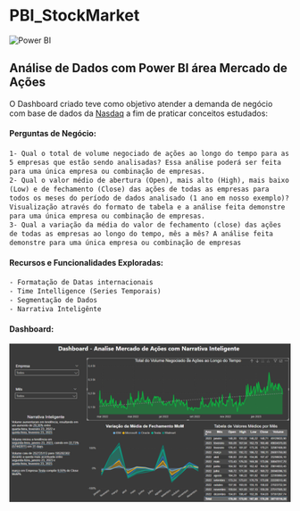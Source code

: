 # PBI_StockMarket

![Power BI](https://img.shields.io/badge/Power-BI-d6c936?style=for-the-badge&logo=power-bi&logoColor=white)

## Análise de Dados com Power BI área Mercado de Ações

O Dashboard criado teve como objetivo atender a demanda de negócio com base de dados da [Nasdaq](https://www.nasdaq.com/market-activity/stocks) a fim de praticar conceitos estudados:

#### Perguntas de Negócio:

    1- Qual o total de volume negociado de ações ao longo do tempo para as 5 empresas que estão sendo analisadas? Essa análise poderá ser feita para uma única empresa ou combinação de empresas.
    2- Qual o valor médio de abertura (Open), mais alto (High), mais baixo (Low) e de fechamento (Close) das ações de todas as empresas para todos os meses do período de dados analisado (1 ano em nosso exemplo)? Visualização através do formato de tabela e a análise feita demonstre para uma única empresa ou combinação de empresas.
    3- Qual a variação da média do valor de fechamento (close) das ações de todas as empresas ao longo do tempo, mês a mês? A análise feita demonstre para uma única empresa ou combinação de empresas
    
    
#### Recursos e Funcionalidades Exploradas:

    - Formatação de Datas internacionais
    - Time Intelligence (Series Temporais)
    - Segmentação de Dados
    - Narrativa Inteligênte

#### Dashboard:

![Image](https://github.com/jaquelinesilfe/PBI_StockMarket/blob/main/Images/dasboard_market.png)
